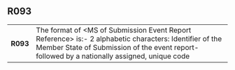 ## R093
<table>
 <tr>
  <th>
   R093
  </th>
  <td>
   The format of &lt;MS of Submission Event Report Reference&gt; is:- 2 alphabetic characters: Identifier of the Member State of Submission of the event report- followed by a nationally assigned, unique code
  </td>
 </tr>
</table>

